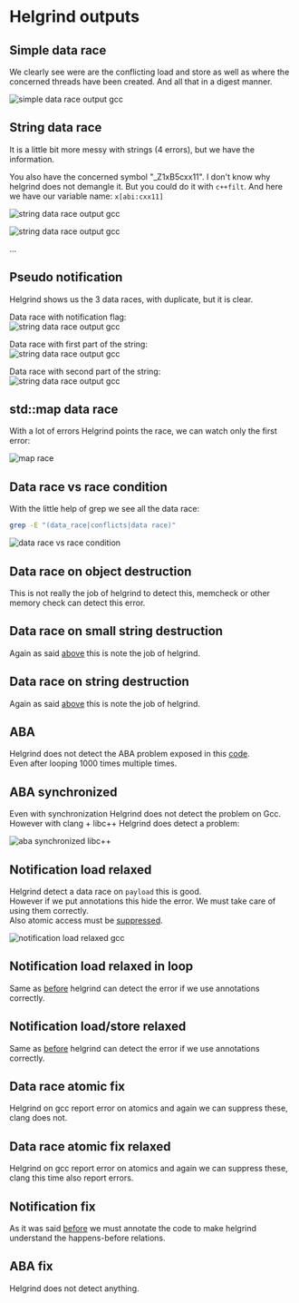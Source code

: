 # Helgrind outputs

## Simple data race

We clearly see were are the conflicting load and store as well as where the concerned threads have been created.
And all that in a digest manner.

![simple data race output gcc](../images/helgrind/simple_data_race.gcc.png)

## String data race

It is a little bit more messy with strings (4 errors), but we have the information.

You also have the concerned symbol "_Z1xB5cxx11".
I don't know why helgrind does not demangle it. But you could do it with `c++filt`.
And here we have our variable name: `x[abi:cxx11]`

![string data race output gcc](../images/helgrind/string_data_race1.gcc.png)

![string data race output gcc](../images/helgrind/string_data_race2.gcc.png)

...

## Pseudo notification

Helgrind shows us the 3 data races, with duplicate, but it is clear.

Data race with notification flag:\
![string data race output gcc](../images/helgrind/pseudo_notif1.gcc.png)

Data race with first part of the string:\
![string data race output gcc](../images/helgrind/pseudo_notif2.gcc.png)

Data race with second part of the string:\
![string data race output gcc](../images/helgrind/pseudo_notif3.gcc.png)

## std::map data race

With a lot of errors Helgrind points the race, we can watch only the first error:

![map race](../images/helgrind/race_map.gcc.png)

## Data race vs race condition

With the little help of grep we see all the data race:

```bash
grep -E "(data_race|conflicts|data race)"
```

![data race vs race condition](../images/helgrind/data_race_race_cond.gcc.png)

## Data race on object destruction

This is not really the job of helgrind to detect this, memcheck or other memory check can detect this error.

## Data race on small string destruction

Again as said [above](#Data-race-on-object-destruction) this is note the job of helgrind.

## Data race on string destruction

Again as said [above](#Data-race-on-object-destruction) this is note the job of helgrind.

## ABA

Helgrind does not detect the ABA problem exposed in this [code](../code/aba/aba.cpp).\
Even after looping 1000 times multiple times.

## ABA synchronized

Even with synchronization Helgrind does not detect the problem on Gcc.\
However with clang + libc++ Helgrind does detect a problem:

![aba synchronized libc++](../images/helgrind/aba_sync.libcxx.png)

## Notification load relaxed

Helgrind detect a data race on `payload` this is good.\
However if we put annotations this hide the error. We must take care of using them correctly.\
Also atomic access must be [suppressed](../valgrind.supp).

![notification load relaxed gcc](../images/helgrind/notif_wrong_acq_rel.gcc.png)

## Notification load relaxed in loop

Same as [before](#Notification-load-relaxed) helgrind can detect the error if we use annotations correctly.

## Notification load/store relaxed

Same as [before](#Notification-load-relaxed) helgrind can detect the error if we use annotations correctly.

## Data race atomic fix

Helgrind on gcc report error on atomics and again we can suppress these, clang does not.

## Data race atomic fix relaxed

Helgrind on gcc report error on atomics and again we can suppress these, clang this time also report errors.

## Notification fix

As it was said [before](#Notification-load-relaxed) we must annotate the code to make helgrind understand the happens-before relations.

## ABA fix

Helgrind does not detect anything.
